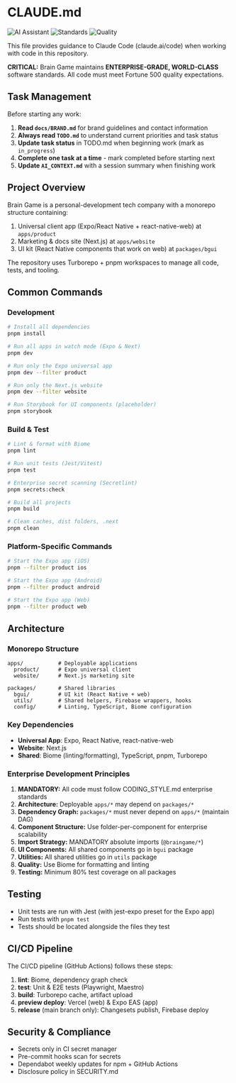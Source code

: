 # CLAUDE.md

![AI Assistant](https://img.shields.io/badge/AI%20assistant-Claude%20Code-purple?style=flat-square&logo=anthropic)
![Standards](https://img.shields.io/badge/standards-enterprise%20grade-gold?style=flat-square&logo=checkmk)
![Quality](https://img.shields.io/badge/quality-Fortune%20500-critical?style=flat-square&logo=shield)

This file provides guidance to Claude Code (claude.ai/code) when working with code in this repository.

**CRITICAL:** Brain Game maintains **ENTERPRISE-GRADE, WORLD-CLASS** software standards. All code must meet Fortune 500 quality expectations.

## Task Management

Before starting any work:
1. **Read `docs/BRAND.md`** for brand guidelines and contact information
2. **Always read `TODO.md`** to understand current priorities and task status
2. **Update task status** in TODO.md when beginning work (mark as `in_progress`)
3. **Complete one task at a time** - mark completed before starting next
4. **Update `AI_CONTEXT.md`** with a session summary when finishing work

## Project Overview

Brain Game is a personal-development tech company with a monorepo structure containing:

1. Universal client app (Expo/React Native + react-native-web) at `apps/product`
2. Marketing & docs site (Next.js) at `apps/website` 
3. UI kit (React Native components that work on web) at `packages/bgui`

The repository uses Turborepo + pnpm workspaces to manage all code, tests, and tooling.

## Common Commands

### Development

```bash
# Install all dependencies
pnpm install

# Run all apps in watch mode (Expo & Next)
pnpm dev

# Run only the Expo universal app
pnpm dev --filter product

# Run only the Next.js website
pnpm dev --filter website

# Run Storybook for UI components (placeholder)
pnpm storybook
```

### Build & Test

```bash
# Lint & format with Biome
pnpm lint

# Run unit tests (Jest/Vitest)
pnpm test

# Enterprise secret scanning (Secretlint)
pnpm secrets:check

# Build all projects
pnpm build

# Clean caches, dist folders, .next
pnpm clean
```

### Platform-Specific Commands

```bash
# Start the Expo app (iOS)
pnpm --filter product ios

# Start the Expo app (Android)
pnpm --filter product android

# Start the Expo app (Web)
pnpm --filter product web
```

## Architecture

### Monorepo Structure

```
apps/           # Deployable applications
  product/      # Expo universal client
  website/      # Next.js marketing site

packages/       # Shared libraries
  bgui/         # UI kit (React Native + web)
  utils/        # Shared helpers, Firebase wrappers, hooks
  config/       # Linting, TypeScript, Biome configuration
```

### Key Dependencies

- **Universal App**: Expo, React Native, react-native-web
- **Website**: Next.js
- **Shared**: Biome (linting/formatting), TypeScript, pnpm, Turborepo

### Enterprise Development Principles

1. **MANDATORY:** All code must follow CODING_STYLE.md enterprise standards
2. **Architecture:** Deployable `apps/*` may depend on `packages/*`
3. **Dependency Graph:** `packages/*` must never depend on `apps/*` (maintain DAG)
4. **Component Structure:** Use folder-per-component for enterprise scalability
5. **Import Strategy:** MANDATORY absolute imports (`@braingame/*`)
6. **UI Components:** All shared components go in `bgui` package
7. **Utilities:** All shared utilities go in `utils` package
8. **Quality:** Use Biome for formatting and linting
9. **Testing:** Minimum 80% test coverage on all packages

## Testing

- Unit tests are run with Jest (with jest-expo preset for the Expo app)
- Run tests with `pnpm test`
- Tests should be located alongside the files they test

## CI/CD Pipeline

The CI/CD pipeline (GitHub Actions) follows these steps:

1. **lint**: Biome, dependency graph check
2. **test**: Unit & E2E tests (Playwright, Maestro) 
3. **build**: Turborepo cache, artifact upload
4. **preview deploy**: Vercel (web) & Expo EAS (app)
5. **release** (main branch only): Changesets publish, Firebase deploy

## Security & Compliance

- Secrets only in CI secret manager
- Pre-commit hooks scan for secrets
- Dependabot weekly updates for npm + GitHub Actions
- Disclosure policy in SECURITY.md